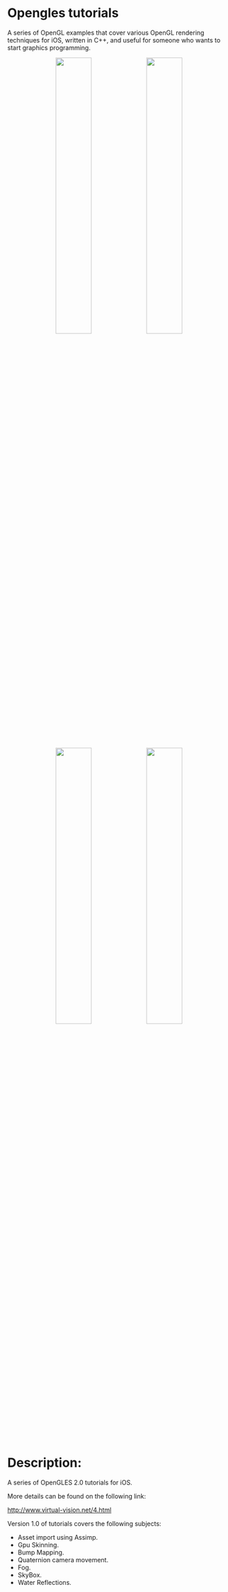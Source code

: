 # Opengles tutorials

A series of OpenGL examples that cover various OpenGL rendering techniques for iOS, written in C++, and useful for someone who wants to start graphics programming.

<p align="center"><img src="https://virtual-vision.net/resources/_wsb_477x253_WaterScene.png" style="width: 40%;">
<img src="https://virtual-vision.net/resources/_wsb_477x253_gpuSkinning.png" style="width: 40%;">

  <img src="https://virtual-vision.net/resources/_wsb_477x253_cceneWithBump.png" style="width: 40%;">
  <img src="https://virtual-vision.net/resources/_wsb_477x253_assimp.png" style="width: 40%;">
</p>

# Description:

A series of OpenGLES 2.0 tutorials for iOS.

More details can be found on the following link:

http://www.virtual-vision.net/4.html 

Version 1.0 of tutorials covers the following subjects:
* Asset import using Assimp.
* Gpu Skinning.
* Bump Mapping.
* Quaternion camera movement.
* Fog.
* SkyBox.
* Water Reflections.
